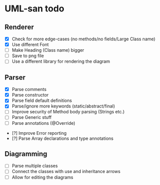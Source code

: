 # UML-san todo

## Renderer
-   [x] Check for more edge-cases (no methods/no fields/Large Class name)
-   [x] Use different Font
-   [ ] Make Heading (Class name) bigger
-   [ ] Save to png file
-   [ ] Use a different library for rendering the diagram

## Parser
-   [x] Parse comments
-   [x] Parse constructor
-   [x] Parse field default definitions
-   [x] Parse/ignore more keywords (static/abstract/final)
-   [ ] Improve security of Method body parsing (Strings etc.)
-   [ ] Parse Generic stuff
-   [ ] Parse annotations (@Override)
-   [?] Improve Error reporting
-   [?] Parse Array declarations and type annotations

## Diagramming
-   [ ] Parse multiple classes
-   [ ] Connect the classes with use and inheritance arrows
-   [ ] Allow for editing the diagrams
